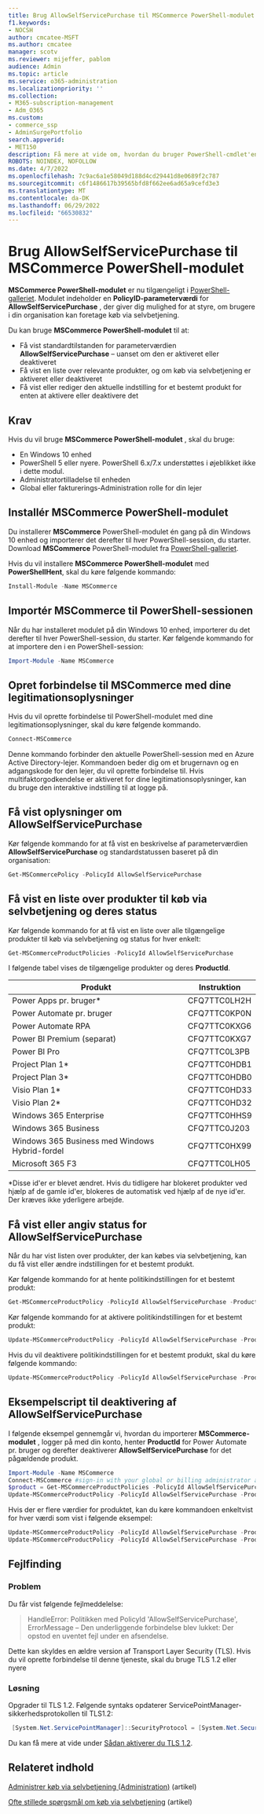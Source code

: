```yaml
---
title: Brug AllowSelfServicePurchase til MSCommerce PowerShell-modulet
f1.keywords:
- NOCSH
author: cmcatee-MSFT
ms.author: cmcatee
manager: scotv
ms.reviewer: mijeffer, pablom
audience: Admin
ms.topic: article
ms.service: o365-administration
ms.localizationpriority: ''
ms.collection:
- M365-subscription-management
- Adm_O365
ms.custom:
- commerce_ssp
- AdminSurgePortfolio
search.appverid:
- MET150
description: Få mere at vide om, hvordan du bruger PowerShell-cmdlet'en AllowSelfServicePurchase til at slå køb via selvbetjening til eller fra.
ROBOTS: NOINDEX, NOFOLLOW
ms.date: 4/7/2022
ms.openlocfilehash: 7c9ac6a1e58049d188d4cd29441d8e0689f2c787
ms.sourcegitcommit: c6f1486617b39565bfd8f662ee6ad65a9cefd3e3
ms.translationtype: MT
ms.contentlocale: da-DK
ms.lasthandoff: 06/29/2022
ms.locfileid: "66530832"
---
```

# <a name="use-allowselfservicepurchase-for-the-mscommerce-powershell-module"></a>Brug AllowSelfServicePurchase til MSCommerce PowerShell-modulet

**MSCommerce PowerShell-modulet** er nu tilgængeligt i [PowerShell-galleriet](https://aka.ms/allowselfservicepurchase-powershell-gallery). Modulet indeholder en **PolicyID-parameterværdi** for **AllowSelfServicePurchase** , der giver dig mulighed for at styre, om brugere i din organisation kan foretage køb via selvbetjening.

Du kan bruge **MSCommerce PowerShell-modulet** til at:

- Få vist standardtilstanden for parameterværdien **AllowSelfServicePurchase** – uanset om den er aktiveret eller deaktiveret
- Få vist en liste over relevante produkter, og om køb via selvbetjening er aktiveret eller deaktiveret
- Få vist eller rediger den aktuelle indstilling for et bestemt produkt for enten at aktivere eller deaktivere det

## <a name="requirements"></a>Krav

Hvis du vil bruge **MSCommerce PowerShell-modulet** , skal du bruge:

- En Windows 10 enhed
- PowerShell 5 eller nyere. PowerShell 6.x/7.x understøttes i øjeblikket ikke i dette modul.
- Administratortilladelse til enheden
- Global eller fakturerings-Administration rolle for din lejer

## <a name="install-the-mscommerce-powershell-module"></a>Installér MSCommerce PowerShell-modulet

Du installerer **MSCommerce** PowerShell-modulet én gang på din Windows 10 enhed og importerer det derefter til hver PowerShell-session, du starter. Download **MSCommerce** PowerShell-modulet fra [PowerShell-galleriet](https://aka.ms/allowselfservicepurchase-powershell-gallery).

Hvis du vil installere **MSCommerce PowerShell-modulet** med **PowerShellHent**, skal du køre følgende kommando:

```powershell
Install-Module -Name MSCommerce
```

## <a name="import-mscommerce-into-the-powershell-session"></a>Importér MSCommerce til PowerShell-sessionen

Når du har installeret modulet på din Windows 10 enhed, importerer du det derefter til hver PowerShell-session, du starter. Kør følgende kommando for at importere den i en PowerShell-session:

```powershell
Import-Module -Name MSCommerce
```

## <a name="connect-to-mscommerce-with-your-credentials"></a>Opret forbindelse til MSCommerce med dine legitimationsoplysninger

Hvis du vil oprette forbindelse til PowerShell-modulet med dine legitimationsoplysninger, skal du køre følgende kommando.

```powershell
Connect-MSCommerce
```

Denne kommando forbinder den aktuelle PowerShell-session med en Azure Active Directory-lejer. Kommandoen beder dig om et brugernavn og en adgangskode for den lejer, du vil oprette forbindelse til. Hvis multifaktorgodkendelse er aktiveret for dine legitimationsoplysninger, kan du bruge den interaktive indstilling til at logge på.

## <a name="view-details-for-allowselfservicepurchase"></a>Få vist oplysninger om AllowSelfServicePurchase

Kør følgende kommando for at få vist en beskrivelse af parameterværdien **AllowSelfServicePurchase** og standardstatussen baseret på din organisation:

```powershell
Get-MSCommercePolicy -PolicyId AllowSelfServicePurchase
```

## <a name="view-a-list-of-self-service-purchase-products-and-their-status"></a>Få vist en liste over produkter til køb via selvbetjening og deres status

Kør følgende kommando for at få vist en liste over alle tilgængelige produkter til køb via selvbetjening og status for hver enkelt:

```powershell
Get-MSCommerceProductPolicies -PolicyId AllowSelfServicePurchase
```

I følgende tabel vises de tilgængelige produkter og deres **ProductId**.

| Produkt | Instruktion |
|-----------------------------|--------------|
| Power Apps pr. bruger* | CFQ7TTC0LH2H |
| Power Automate pr. bruger | CFQ7TTC0KP0N |
| Power Automate RPA | CFQ7TTC0KXG6  |
| Power BI Premium (separat) | CFQ7TTC0KXG7  |
| Power BI Pro | CFQ7TTC0L3PB |
| Project Plan 1* | CFQ7TTC0HDB1 |
| Project Plan 3* | CFQ7TTC0HDB0 |
| Visio Plan 1* | CFQ7TTC0HD33 |
| Visio Plan 2* | CFQ7TTC0HD32 |
| Windows 365 Enterprise | CFQ7TTC0HHS9 |
| Windows 365 Business | CFQ7TTC0J203 |
| Windows 365 Business med Windows Hybrid-fordel | CFQ7TTC0HX99 |
| Microsoft 365 F3 | CFQ7TTC0LH05 |

*Disse id'er er blevet ændret. Hvis du tidligere har blokeret produkter ved hjælp af de gamle id'er, blokeres de automatisk ved hjælp af de nye id'er. Der kræves ikke yderligere arbejde.

## <a name="view-or-set-the-status-for-allowselfservicepurchase"></a>Få vist eller angiv status for AllowSelfServicePurchase

Når du har vist listen over produkter, der kan købes via selvbetjening, kan du få vist eller ændre indstillingen for et bestemt produkt.

Kør følgende kommando for at hente politikindstillingen for et bestemt produkt:

```powershell
Get-MSCommerceProductPolicy -PolicyId AllowSelfServicePurchase -ProductId CFQ7TTC0KP0N
```

Kør følgende kommando for at aktivere politikindstillingen for et bestemt produkt:

```powershell
Update-MSCommerceProductPolicy -PolicyId AllowSelfServicePurchase -ProductId CFQ7TTC0KP0N -Enabled $True
```

Hvis du vil deaktivere politikindstillingen for et bestemt produkt, skal du køre følgende kommando:

```powershell
Update-MSCommerceProductPolicy -PolicyId AllowSelfServicePurchase -ProductId CFQ7TTC0KP0N -Enabled $False
```

## <a name="example-script-to-disable-allowselfservicepurchase"></a>Eksempelscript til deaktivering af AllowSelfServicePurchase

I følgende eksempel gennemgår vi, hvordan du importerer **MSCommerce-modulet** , logger på med din konto, henter **ProductId** for Power Automate pr. bruger og derefter deaktiverer **AllowSelfServicePurchase** for det pågældende produkt.

```powershell
Import-Module -Name MSCommerce
Connect-MSCommerce #sign-in with your global or billing administrator account when prompted
$product = Get-MSCommerceProductPolicies -PolicyId AllowSelfServicePurchase | where {$_.ProductName -match 'Power Automate per user'}
Update-MSCommerceProductPolicy -PolicyId AllowSelfServicePurchase -ProductId $product.ProductID -Enabled $false
```

Hvis der er flere værdier for produktet, kan du køre kommandoen enkeltvist for hver værdi som vist i følgende eksempel:

```powershell
Update-MSCommerceProductPolicy -PolicyId AllowSelfServicePurchase -ProductId $product[0].ProductID -Enabled $false
Update-MSCommerceProductPolicy -PolicyId AllowSelfServicePurchase -ProductId $product[1].ProductID -Enabled $false
```


## <a name="troubleshooting"></a>Fejlfinding

### <a name="problem"></a>Problem

Du får vist følgende fejlmeddelelse:

> HandleError: Politikken med PolicyId 'AllowSelfServicePurchase', ErrorMessage – Den underliggende forbindelse blev lukket: Der opstod en uventet fejl under en afsendelse.

Dette kan skyldes en ældre version af Transport Layer Security (TLS). Hvis du vil oprette forbindelse til denne tjeneste, skal du bruge TLS 1.2 eller nyere

### <a name="solution"></a>Løsning

Opgrader til TLS 1.2. Følgende syntaks opdaterer ServicePointManager-sikkerhedsprotokollen til TLS1.2:

```powershell
 [System.Net.ServicePointManager]::SecurityProtocol = [System.Net.SecurityProtocolType]::Tls12
```

Du kan få mere at vide under [Sådan aktiverer du TLS 1.2](/mem/configmgr/core/plan-design/security/enable-tls-1-2).

<!--
## Uninstall the MSCommerce module

Before you uninstall the MSCommerce module, close your current PowerShell session, then open a new session with admin rights.

To remove the **MSCommerce** PowerShell module from your computer, run the following command:

```powershell
Uninstall-Module -Name MSCommerce
```-->

## <a name="related-content"></a>Relateret indhold

[Administrer køb via selvbetjening (Administration)](manage-self-service-purchases-admins.md) (artikel)

[Ofte stillede spørgsmål om køb via selvbetjening](self-service-purchase-faq.yml) (artikel)
